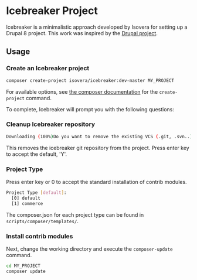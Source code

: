 # Icebreaker Project

Icebreaker is a minimalistic approach developed by Isovera for setting up a Drupal 8 project. This work
was inspired by the [Drupal project](https://github.com/drupal-composer/drupal-project).

## Usage

### Create an Icebreaker project

```sh
composer create-project isovera/icebreaker:dev-master MY_PROJECT
```

For available options, see [the composer documentation](https://getcomposer.org/doc/03-cli.md#create-project) for the `create-project` command.

To complete, Icebreaker will prompt you with the following questions:

### Cleanup Icebreaker repository

```sh
Downloading (100%)Do you want to remove the existing VCS (.git, .svn..) history? [Y,n]? 
```

This removes the icebreaker git repository from the project. Press enter key to accept the default, 'Y'.

### Project Type

Press enter key or 0 to accept the standard installation of contrib modules. 

```sh
Project Type [default]:
  [0] default
  [1] commerce
```
The composer.json for each project type can be found in `scripts/composer/templates/`.

### Install contrib modules

Next, change the working directory and execute the `composer-update` command.

```sh
cd MY_PROJECT
composer update 
```

